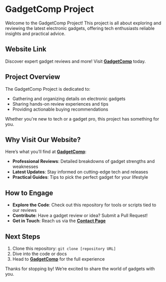 # GadgetComp Project

Welcome to the GadgetComp Project! This project is all about exploring and reviewing the latest electronic gadgets, offering tech enthusiasts reliable insights and practical advice.

## Website Link

Discover expert gadget reviews and more! Visit **[GadgetComp](https://gadgetcomp.com/)** today.

## Project Overview

The GadgetComp Project is dedicated to:
- Gathering and organizing details on electronic gadgets
- Sharing hands-on review experiences and tips
- Providing actionable buying recommendations

Whether you're new to tech or a gadget pro, this project has something for you.

## Why Visit Our Website?

Here’s what you’ll find at **[GadgetComp](https://gadgetcomp.com/)**:
- **Professional Reviews**: Detailed breakdowns of gadget strengths and weaknesses
- **Latest Updates**: Stay informed on cutting-edge tech and releases
- **Practical Guides**: Tips to pick the perfect gadget for your lifestyle

## How to Engage

- **Explore the Code**: Check out this repository for tools or scripts tied to our reviews
- **Contribute**: Have a gadget review or idea? Submit a Pull Request!
- **Get in Touch**: Reach us via the **[Contact Page](https://gadgetcomp.com/contact)**

## Next Steps

1. Clone this repository: `git clone [repository URL]`
2. Dive into the code or docs
3. Head to **[GadgetComp](https://gadgetcomp.com/)** for the full experience

Thanks for stopping by! We’re excited to share the world of gadgets with you.
